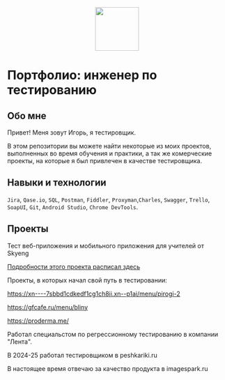 <div id="header" align="center">
  <img src="https://media.giphy.com/media/IzwVFNZZyerjebAgcy/giphy.gif" width="100"/>
</div>

# Портфолио: инженер по тестированию

## Обо мне

Привет! Меня зовут Игорь, я тестировщик.

В этом репозитории вы можете найти некоторые из моих проектов, выполненных во время обучения и практики, а так же комерческие проекты, на которые я был привлечен в качестве тестировщика.

## Навыки и технологии

`Jira`, `Qase.io`, `SQL`, `Postman`, `Fiddler`, `Proxyman`,`Charles`, `Swagger`, `Trello`,
`SoapUI`, `Git`, `Android Studio`, `Chrome DevTools`.

## Проекты

 Тест веб-приложения и мобильного приложения для учителей от Skyeng

[Подробности этого проекта расписал здесь](https://placid-bar-90b.notion.site/Web-REST-API-Postman-56d35d27a1d04dcf9e28a8ca93cfcba6?pvs=4)

Проекты, в которых начал свой путь в тестировании: 

https://xn----7sbbd1cdkedf1cg1ch8ii.xn--p1ai/menu/pirogi-2

https://gfcafe.ru/menu/bliny

https://proderma.me/

Работал специальстом по регрессионному тестированию в компании "Лента".

В 2024-25 работал тестировщиком в peshkariki.ru

В настоящее время отвечаю за качество продукта в imagespark.ru
